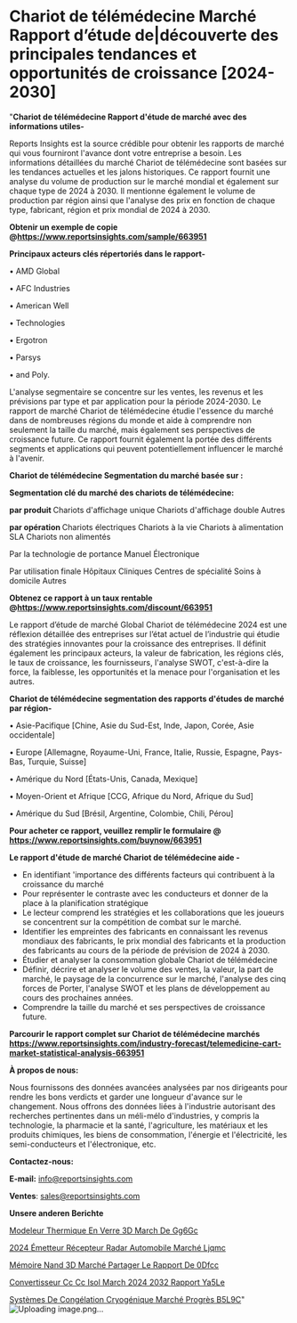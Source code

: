 # Chariot de télémédecine Marché Rapport d’étude de|découverte des principales tendances et opportunités de croissance [2024-2030]

"<strong>Chariot de télémédecine Rapport d'étude de marché avec des informations utiles-</strong>

Reports Insights est la source crédible pour obtenir les rapports de marché qui vous fourniront l'avance dont votre entreprise a besoin. Les informations détaillées du marché Chariot de télémédecine sont basées sur les tendances actuelles et les jalons historiques. Ce rapport fournit une analyse du volume de production sur le marché mondial et également sur chaque type de 2024 à 2030. Il mentionne également le volume de production par région ainsi que l'analyse des prix en fonction de chaque type, fabricant, région et prix mondial de 2024 à 2030.

<strong><b>Obtenir un exemple de copie @</b></strong><a href=https://www.reportsinsights.com/sample/663951><strong><b>https://www.reportsinsights.com/sample/663951</b></strong></a>

<b>Principaux acteurs clés répertoriés dans le rapport-</b>

<b> </b>• AMD Global

• AFC Industries

• American Well

• Technologies

• Ergotron

• Parsys

• and Poly.

L'analyse segmentaire se concentre sur les ventes, les revenus et les prévisions par type et par application pour la période 2024-2030. Le rapport de marché Chariot de télémédecine étudie l'essence du marché dans de nombreuses régions du monde et aide à comprendre non seulement la taille du marché, mais également ses perspectives de croissance future. Ce rapport fournit également la portée des différents segments et applications qui peuvent potentiellement influencer le marché à l'avenir.

<strong>Chariot de télémédecine Segmentation du marché basée sur :</strong>

<strong> Segmentation clé du marché des chariots de télémédecine: </strong>

<strong> par produit </strong>
Chariots d'affichage unique
Chariots d'affichage double
Autres

<strong> par opération </strong>
Chariots électriques
Chariots à la vie
Chariots à alimentation SLA
Chariots non alimentés

Par la technologie de portance
Manuel
Électronique

Par utilisation finale
Hôpitaux
Cliniques
Centres de spécialité
Soins à domicile
Autres

<strong><b>Obtenez ce rapport à un taux rentable @</b></strong><a href=https://www.reportsinsights.com/discount/663951><strong><b>https://www.reportsinsights.com/discount/663951</b></strong></a>

Le rapport d’étude de marché Global Chariot de télémédecine 2024 est une réflexion détaillée des entreprises sur l’état actuel de l’industrie qui étudie des stratégies innovantes pour la croissance des entreprises. Il définit également les principaux acteurs, la valeur de fabrication, les régions clés, le taux de croissance, les fournisseurs, l'analyse SWOT, c'est-à-dire la force, la faiblesse, les opportunités et la menace pour l'organisation et les autres.

<strong>Chariot de télémédecine segmentation des rapports d'études de marché par région-</strong>

• Asie-Pacifique [Chine, Asie du Sud-Est, Inde, Japon, Corée, Asie occidentale]

• Europe [Allemagne, Royaume-Uni, France, Italie, Russie, Espagne, Pays-Bas, Turquie, Suisse]

• Amérique du Nord [États-Unis, Canada, Mexique]

• Moyen-Orient et Afrique [CCG, Afrique du Nord, Afrique du Sud]

• Amérique du Sud [Brésil, Argentine, Colombie, Chili, Pérou]

<strong>Pour acheter ce rapport, veuillez remplir le formulaire @   <a href=https://www.reportsinsights.com/buynow/663951>https://www.reportsinsights.com/buynow/663951</a></strong>

<strong>Le rapport d'étude de marché Chariot de télémédecine aide -</strong>
<ul>
  <li>En identifiant 'importance des différents facteurs qui contribuent à la croissance du marché</li>
  <li>Pour représenter le contraste avec les conducteurs et donner de la place à la planification stratégique</li>
  <li>Le lecteur comprend les stratégies et les collaborations que les joueurs se concentrent sur la compétition de combat sur le marché.</li>
  <li>Identifier les empreintes des fabricants en connaissant les revenus mondiaux des fabricants, le prix mondial des fabricants et la production des fabricants au cours de la période de prévision de 2024 à 2030.</li>
  <li>Étudier et analyser la consommation globale Chariot de télémédecine</li>
  <li>Définir, décrire et analyser le volume des ventes, la valeur, la part de marché, le paysage de la concurrence sur le marché, l'analyse des cinq forces de Porter, l'analyse SWOT et les plans de développement au cours des prochaines années.</li>
  <li>Comprendre la taille du marché et ses perspectives de croissance future.</li>
</ul>

<strong>Parcourir le rapport complet sur Chariot de télémédecine marchés <a href=https://www.reportsinsights.com/industry-forecast/telemedicine-cart-market-statistical-analysis-663951>https://www.reportsinsights.com/industry-forecast/telemedicine-cart-market-statistical-analysis-663951</a></strong>

<strong>À propos de nous:</strong>

Nous fournissons des données avancées analysées par nos dirigeants pour rendre les bons verdicts et garder une longueur d'avance sur le changement. Nous offrons des données liées à l'industrie autorisant des recherches pertinentes dans un méli-mélo d'industries, y compris la technologie, la pharmacie et la santé, l'agriculture, les matériaux et les produits chimiques, les biens de consommation, l'énergie et l'électricité, les semi-conducteurs et l'électronique, etc.

<strong>Contactez-nous:</strong>

<strong>E-mail:</strong> <a href=mailto:info@reportsinsights.com>info@reportsinsights.com</a>

<strong>Ventes</strong>: <a href=mailto:sales@reportsinsights.com>sales@reportsinsights.com</a>

<strong>Unsere anderen Berichte</strong>

<a href=https://www.linkedin.com/pulse/modeleur-thermique-en-verre-3d-march%C3%A9-de-gg6gc/>Modeleur Thermique En Verre 3D March De Gg6Gc</a>

<a href=https://www.linkedin.com/pulse/2024-émetteur-récepteur-radar-automobile-marché-ljqmc/>2024 Émetteur Récepteur Radar Automobile Marché Ljqmc</a>

<a href=https://www.linkedin.com/pulse/mémoire-nand-3d-marché-partager-le-rapport-de-0dfcc/>Mémoire Nand 3D Marché Partager Le Rapport De 0Dfcc</a>

<a href=https://www.linkedin.com/pulse/convertisseur-cc-cc-isol%C3%A9-march%C3%A9-2024-2032-rapport-ya5le/>Convertisseur Cc Cc Isol March 2024 2032 Rapport Ya5Le</a>

<a href=https://www.linkedin.com/pulse/systèmes-de-congélation-cryogénique-marché-progrès-b5l9c/>Systèmes De Congélation Cryogénique Marché Progrès B5L9C</a>"
![Uploading image.png…]()
